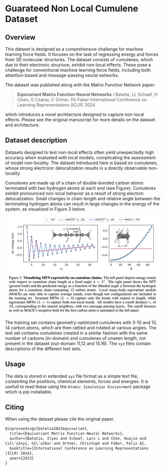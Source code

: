 # Guarateed Non Local Cumulene Dataset


## Overview

This dataset is designed as a comprehensive challenge for machine learning force fields. It focuses on the task of regressing energy and forces from 3D molecular structures. The dataset consists of cumulenes, which due to their electronic structure, exhibit non-local effects. These pose a challenge for conventional machine learning force fields, including both attention-based and message-passing neural networks.

The dataset was published along with the Matrix Function Network paper:

> **Equivariant Matrix Function Neural Networks**
> I Batatia, LL Schaaf, H Chen, G Csányi, C Ortner, FA Faber
International Conference on Learning Representations (ICLR) 2024

 which introduces a novel architecture designed to capture non-local effects. Please see the original manuscript for more details on the dataset and architecture. 

## Dataset description

Datasets designed to test non-local effects often yield unexpectedly high accuracy when evaluated with local models, complicating the assessment of model non-locality. The dataset introduced here is based on cumulenes, whose strong electronic delocalization results in a directly observable non-locality. 

Cumulenes are made up of a chain of double-bonded carbon atoms terminated with two hydrogen atoms at each end (see Figure). Cumulenes exhibit pronounced non-local behavior as a result of strong electron delocalization.  Small changes in chain length and relative angle between the terminating hydrogen atoms can result in large changes in the energy of the system, as visualised in Figure 3 below. 

![](Cumulene-MFN-results.png)



The training set contains geometry-optimized cumulenes with 3-10 and 13, 14 carbon atoms, which are then rattled and rotated at various angles. The test set contains cumulenes created in a similar fashion with the same number of carbons (in-domain) and cumulenes of unseen length, not present in the dataset (out-domain 11,12 and 15,16). The `xyz` files contain descriptions of the different test sets. 




## Usage
The data is stored in extended `xyz` file format as a simple text file, containting the positions, chemical elements, forces and energies. It is usefull to read these using the `Atomic Simulation Envionrment` package which is pip installable. 

## Citing

When using the dataset please cite the original paper. 
```
@inproceedings{batatia2023equivariant,
  title={Equivariant Matrix Function Neural Networks},
  author={Batatia, Ilyes and Schaaf, Lars L and Chen, Huajie and Cs{\'a}nyi, G{\'a}bor and Ortner, Christoph and Faber, Felix A},
  booktitle={International Conference on Learning Representations (ICLR) 2024},
  year={2023}
}
```